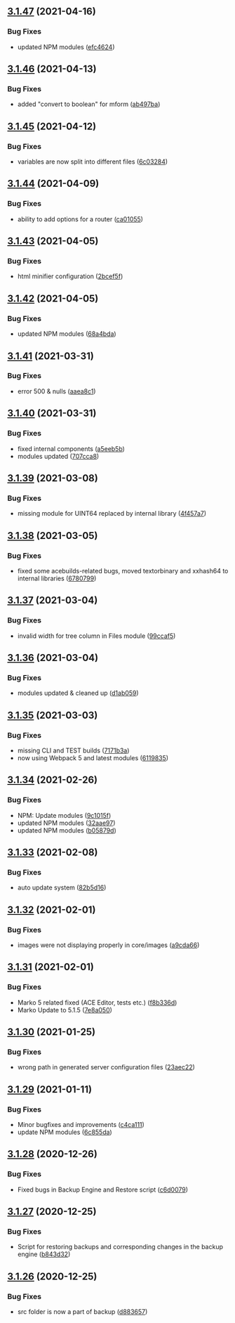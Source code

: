 ## [3.1.47](https://github.com/xtremespb/zoia3/compare/v3.1.46...v3.1.47) (2021-04-16)


### Bug Fixes

* updated NPM modules ([efc4624](https://github.com/xtremespb/zoia3/commit/efc46243b80d38f9dca7c7769412ac126968cb59))

## [3.1.46](https://github.com/xtremespb/zoia3/compare/v3.1.45...v3.1.46) (2021-04-13)


### Bug Fixes

* added "convert to boolean" for mform ([ab497ba](https://github.com/xtremespb/zoia3/commit/ab497bad650ad06563a69e32b526dd0640156725))

## [3.1.45](https://github.com/xtremespb/zoia3/compare/v3.1.44...v3.1.45) (2021-04-12)


### Bug Fixes

* variables are now split into different files ([6c03284](https://github.com/xtremespb/zoia3/commit/6c03284dca41ab793b051a359e5050da302932b8))

## [3.1.44](https://github.com/xtremespb/zoia3/compare/v3.1.43...v3.1.44) (2021-04-09)


### Bug Fixes

* ability to add options for a router ([ca01055](https://github.com/xtremespb/zoia3/commit/ca01055d14043e3757b7a19930d455c971fddb13))

## [3.1.43](https://github.com/xtremespb/zoia3/compare/v3.1.42...v3.1.43) (2021-04-05)


### Bug Fixes

* html minifier configuration ([2bcef5f](https://github.com/xtremespb/zoia3/commit/2bcef5fa34b5d684bf997a7399a9739816719426))

## [3.1.42](https://github.com/xtremespb/zoia3/compare/v3.1.41...v3.1.42) (2021-04-05)


### Bug Fixes

* updated NPM modules ([68a4bda](https://github.com/xtremespb/zoia3/commit/68a4bda2b5ea28af4d207be4dc9270cdad379aa6))

## [3.1.41](https://github.com/xtremespb/zoia3/compare/v3.1.40...v3.1.41) (2021-03-31)


### Bug Fixes

* error 500 & nulls ([aaea8c1](https://github.com/xtremespb/zoia3/commit/aaea8c1fb4b149f931aa204a2a42f23da0494ce2))

## [3.1.40](https://github.com/xtremespb/zoia3/compare/v3.1.39...v3.1.40) (2021-03-31)


### Bug Fixes

* fixed internal components ([a5eeb5b](https://github.com/xtremespb/zoia3/commit/a5eeb5bd3a1a1680c1188c088b27cadaced01209))
* modules updated ([707cca8](https://github.com/xtremespb/zoia3/commit/707cca88511ee3376870ed45b9986aa6d0a34a11))

## [3.1.39](https://github.com/xtremespb/zoia3/compare/v3.1.38...v3.1.39) (2021-03-08)


### Bug Fixes

* missing module for UINT64 replaced by internal library ([4f457a7](https://github.com/xtremespb/zoia3/commit/4f457a7a62f1fa9d9dcc82411ca5cb83903747d8))

## [3.1.38](https://github.com/xtremespb/zoia3/compare/v3.1.37...v3.1.38) (2021-03-05)


### Bug Fixes

* fixed some acebuilds-related bugs, moved textorbinary and xxhash64 to internal libraries ([6780799](https://github.com/xtremespb/zoia3/commit/6780799987a8a31889feb1a77e2e1685e52ab33c))

## [3.1.37](https://github.com/xtremespb/zoia3/compare/v3.1.36...v3.1.37) (2021-03-04)


### Bug Fixes

* invalid width for tree column in Files module ([99ccaf5](https://github.com/xtremespb/zoia3/commit/99ccaf5c6f6b23cec2f27525626e72e2ca6c2d71))

## [3.1.36](https://github.com/xtremespb/zoia3/compare/v3.1.35...v3.1.36) (2021-03-04)


### Bug Fixes

* modules updated & cleaned up ([d1ab059](https://github.com/xtremespb/zoia3/commit/d1ab05935a9a823dc45db78094748481eb426fcd))

## [3.1.35](https://github.com/xtremespb/zoia3/compare/v3.1.34...v3.1.35) (2021-03-03)


### Bug Fixes

* missing CLI and TEST builds ([7171b3a](https://github.com/xtremespb/zoia3/commit/7171b3aa1a594ef1fe3c670b392ec2c00884faa3))
* now using Webpack 5 and latest modules ([6119835](https://github.com/xtremespb/zoia3/commit/6119835041f56878b2e72dccd8d5693183483155))

## [3.1.34](https://github.com/xtremespb/zoia3/compare/v3.1.33...v3.1.34) (2021-02-26)


### Bug Fixes

* NPM: Update modules ([9c1015f](https://github.com/xtremespb/zoia3/commit/9c1015fba518fda6dd871bf2100820af6173228e))
* updated NPM modules ([32aae97](https://github.com/xtremespb/zoia3/commit/32aae978bbf7b6c6089609877591e119213f3082))
* updated NPM modules ([b05879d](https://github.com/xtremespb/zoia3/commit/b05879d01a1520497fcafae86f1f34162e241304))

## [3.1.33](https://github.com/xtremespb/zoia3/compare/v3.1.32...v3.1.33) (2021-02-08)


### Bug Fixes

* auto update system ([82b5d16](https://github.com/xtremespb/zoia3/commit/82b5d164632ff2a68e11808c30173cfa1f63fbd7))

## [3.1.32](https://github.com/xtremespb/zoia3/compare/v3.1.31...v3.1.32) (2021-02-01)


### Bug Fixes

* images were not displaying properly in core/images ([a9cda66](https://github.com/xtremespb/zoia3/commit/a9cda66f19a88abd1a30955ced8979e50abc93bf))

## [3.1.31](https://github.com/xtremespb/zoia3/compare/v3.1.30...v3.1.31) (2021-02-01)


### Bug Fixes

* Marko 5 related fixed (ACE Editor, tests etc.) ([f8b336d](https://github.com/xtremespb/zoia3/commit/f8b336dd20f4a0edd0eb95f71917c73402493ed8))
* Marko Update to 5.1.5 ([7e8a050](https://github.com/xtremespb/zoia3/commit/7e8a050c3eda8434c0b7217b9f4c0b8e3ae1c2d9))

## [3.1.30](https://github.com/xtremespb/zoia3/compare/v3.1.29...v3.1.30) (2021-01-25)


### Bug Fixes

* wrong path in generated server configuration files ([23aec22](https://github.com/xtremespb/zoia3/commit/23aec2285f3574b468c981886dba4fd2f1d582c6))

## [3.1.29](https://github.com/xtremespb/zoia3/compare/v3.1.28...v3.1.29) (2021-01-11)


### Bug Fixes

* Minor bugfixes and improvements ([c4ca111](https://github.com/xtremespb/zoia3/commit/c4ca1110516ef902b6d6dadf6c9f8e429537dc30))
* update NPM modules ([6c855da](https://github.com/xtremespb/zoia3/commit/6c855da89371fb9f11bc62c71fa5aa9e4bbe1e24))

## [3.1.28](https://github.com/xtremespb/zoia3/compare/v3.1.27...v3.1.28) (2020-12-26)


### Bug Fixes

* Fixed bugs in Backup Engine and Restore script ([c6d0079](https://github.com/xtremespb/zoia3/commit/c6d00794f9f2623fa58b8e5c8d95d54a0c212c75))

## [3.1.27](https://github.com/xtremespb/zoia3/compare/v3.1.26...v3.1.27) (2020-12-25)


### Bug Fixes

* Script for restoring backups and corresponding changes in the backup engine ([b843d32](https://github.com/xtremespb/zoia3/commit/b843d32768c3f3201a109190cce79c4f8009f632))

## [3.1.26](https://github.com/xtremespb/zoia3/compare/v3.1.25...v3.1.26) (2020-12-25)


### Bug Fixes

* src folder is now a part of backup ([d883657](https://github.com/xtremespb/zoia3/commit/d8836579ea8fefa4416eb4252040c6148fe3f3a5))
